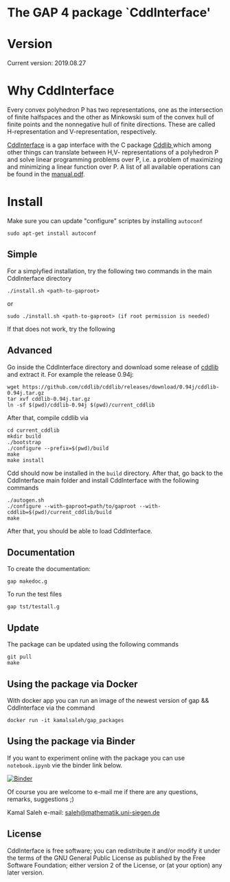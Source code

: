 The GAP 4 package `CddInterface'
==============================

# Version

Current version: 2019.08.27

# Why CddInterface

Every convex polyhedron P has two representations, one as the intersection of finite halfspaces and the other as Minkowski sum of the convex hull of
finite points and the nonnegative hull of finite directions. These are called H-representation and V-representation, respectively.

[CddInterface](https://kamalsaleh.github.io/CddInterface/) is a gap interface with the C package [Cddlib
](https://www.inf.ethz.ch/personal/fukudak/cdd_home/) which among other things can translate between H,V- representations of a polyhedron P and solve linear programming problems over P, i.e. a problem of maximizing and minimizing a linear function over P. A list of all available operations can be found in the [manual.pdf](https://github.com/homalg-project/CddInterface/releases/latest/download/manual.pdf).

# Install

Make sure you can update "configure" scriptes by installing `autoconf`
    
    sudo apt-get install autoconf
    
## Simple

For a simplyfied installation, try the following two commands in the main CddInterface directory

    ./install.sh <path-to-gaproot>

or

    sudo ./install.sh <path-to-gaproot> (if root permission is needed)

If that does not work, try the following

## Advanced

Go inside the CddInterface directory and download some release of [cddlib](https://github.com/cddlib/cddlib/releases) and extract it. For example the release 0.94j:
    
    wget https://github.com/cddlib/cddlib/releases/download/0.94j/cddlib-0.94j.tar.gz
    tar xvf cddlib-0.94j.tar.gz
    ln -sf $(pwd)/cddlib-0.94j $(pwd)/current_cddlib

After that, compile cddlib via
    
    cd current_cddlib
    mkdir build
    ./bootstrap
    ./configure --prefix=$(pwd)/build
    make
    make install

Cdd should now be installed in the `build` directory. After that, go back to the CddInterface main folder
and install CddInterface with the following commands

    ./autogen.sh
    ./configure --with-gaproot=path/to/gaproot --with-cddlib=$(pwd)/current_cddlib/build
    make

After that, you should be able to load CddInterface.

## Documentation
To create the documentation:
    
    gap makedoc.g

To run the test files

    gap tst/testall.g
    
## Update
The package can be updated using the following commands

    git pull
    make

## Using the package via Docker
With docker app you can run an image of the newest version of gap && CddInterface via
the command

    docker run -it kamalsaleh/gap_packages

## Using the package via Binder
If you want to experiment online with the package you can use `notebook.ipynb` vie the binder link below.

[![Binder](https://mybinder.org/badge.svg)](https://mybinder.org/v2/gh/kamalsaleh/CddInterface/master)



Of course you are welcome to e-mail me if there are any questions, remarks, suggestions ;)

Kamal Saleh e-mail: saleh@mathematik.uni-siegen.de

## License
CddInterface is free software; you can redistribute it and/or modify it under the terms of the GNU General Public License as published by the Free Software Foundation; either version 2 of the License, or (at your option) any later version.

